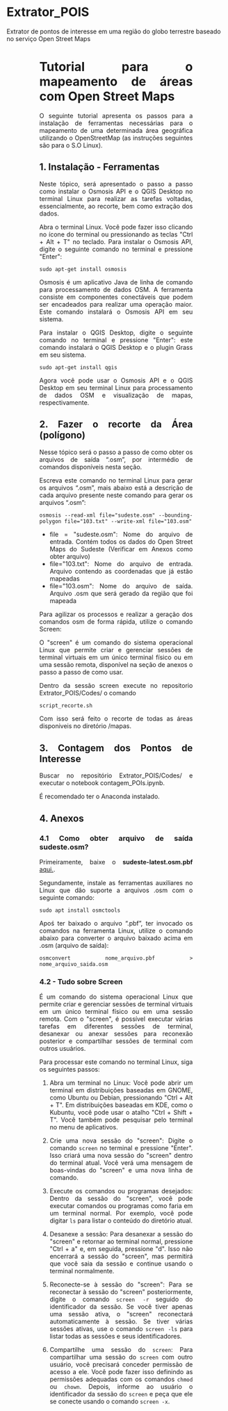 # Extrator_POIS
Extrator de pontos de interesse em uma região do globo terrestre baseado no serviço Open Street Maps 

<div style="width: 70%; margin: 0 auto; text-align: justify;">


# Tutorial para o mapeamento de áreas com Open Street Maps



O seguinte tutorial apresenta os passos para a instalação de ferramentas necessárias para o mapeamento de uma determinada área geográfica utilizando o OpenStreetMap (as instruções seguintes são para o S.O Linux).

## 1. Instalação - Ferramentas

Neste tópico, será apresentado o passo a passo como instalar o Osmosis API e o QGIS Desktop no terminal Linux para realizar as tarefas voltadas, essencialmente, ao recorte, bem como extração dos dados.

Abra o terminal Linux. Você pode fazer isso clicando no ícone do terminal ou pressionando as teclas "Ctrl + Alt + T" no teclado. Para instalar o Osmosis API, digite o seguinte comando no terminal e pressione "Enter":

` sudo apt-get install osmosis `

Osmosis é um aplicativo Java de linha de comando para processamento de dados OSM. A ferramenta consiste em componentes conectáveis que podem ser encadeados para realizar uma operação maior. Este comando instalará o Osmosis API em seu sistema.

Para instalar o QGIS Desktop, digite o seguinte comando no terminal e pressione "Enter": este comando instalará o QGIS Desktop e o plugin Grass em seu sistema.

`sudo apt-get install qgis`

Agora você pode usar o Osmosis API e o QGIS Desktop em seu terminal Linux para processamento de dados OSM e visualização de mapas, respectivamente.

## 2. Fazer o recorte da Área (polígono)

Nesse tópico será o passo a passo de como obter os arquivos de saída “.osm”, por intermédio de comandos disponíveis nesta seção.

Escreva este comando no terminal Linux para gerar os arquivos “.osm”, mais abaixo está a descrição de cada arquivo presente neste comando para gerar os arquivos “.osm”:

`osmosis --read-xml file="sudeste.osm" --bounding-polygon file="103.txt" --write-xml file="103.osm"`

- file = "sudeste.osm": Nome do arquivo de entrada. Contém todos os dados do Open Street Maps do Sudeste (Verificar em Anexos como obter arquivo)
- file="103.txt": Nome do arquivo de entrada. Arquivo contendo as coordenadas que já estão mapeadas
- file="103.osm": Nome do arquivo de saída. Arquivo .osm que será gerado da região que foi mapeada


Para agilizar os processos e realizar a geração dos comandos osm de forma rápida, utilize o comando Screen:

O "screen" é um comando do sistema operacional Linux que permite criar e gerenciar sessões de terminal virtuais em um único terminal físico ou em uma sessão remota, disponível na seção de anexos o passo a passo de como usar. 

Dentro da sessão screen execute no repositorio Extrator_POIS/Codes/ o comando  

```bash
script_recorte.sh
```

Com isso será feito o recorte de todas as áreas disponiveis no diretório /mapas.

## 3. Contagem dos Pontos de Interesse 

Buscar no repositório Extrator_POIS/Codes/ e executar o notebook contagem_POIs.ipynb.

É recomendado ter o Anaconda instalado.

## 4. Anexos 

### 4.1 Como obter arquivo de saída sudeste.osm?

Primeiramente, baixe o **sudeste-latest.osm.pbf** [aqui.](http://download.geofabrik.de/south-america/brazil/sudeste.html). 

Segundamente, instale as  ferramentas auxiliares no Linux que dão suporte a arquivos .osm com o seguinte comando:

`sudo apt install osmctools`


Apoś ter baixado o arquivo “.pbf”, ter invocado os comandos na ferramenta Linux, utilize o comando abaixo para converter o arquivo baixado acima em .osm (arquivo de saída):

`osmconvert nome_arquivo.pbf > nome_arquivo_saida.osm`


### 4.2 - Tudo sobre Screen 

É um comando do sistema operacional Linux que permite criar e gerenciar sessões de terminal virtuais em um único terminal físico ou em uma sessão remota. Com o "screen", é possível executar várias tarefas em diferentes sessões de terminal, desanexar ou anexar sessões para reconexão posterior e compartilhar sessões de terminal com outros usuários.

Para processar este comando no terminal Linux, siga os seguintes passos:

1. Abra um terminal no Linux: Você pode abrir um terminal em distribuições baseadas em GNOME, como Ubuntu ou Debian, pressionando "Ctrl + Alt + T". Em distribuições baseadas em KDE, como o Kubuntu, você pode usar o atalho "Ctrl + Shift + T". Você também pode pesquisar pelo terminal no menu de aplicativos.

2. Crie uma nova sessão do "screen": Digite o comando `screen` no terminal e pressione "Enter". Isso criará uma nova sessão do "screen" dentro do terminal atual. Você verá uma mensagem de boas-vindas do "screen" e uma nova linha de comando.

3. Execute os comandos ou programas desejados: Dentro da sessão do "screen", você pode executar comandos ou programas como faria em um terminal normal. Por exemplo, você pode digitar `ls` para listar o conteúdo do diretório atual.

4. Desanexe a sessão: Para desanexar a sessão do "screen" e retornar ao terminal normal, pressione "Ctrl + a" e, em seguida, pressione "d". Isso não encerrará a sessão do "screen", mas permitirá que você saia da sessão e continue usando o terminal normalmente.

5. Reconecte-se à sessão do "screen": Para se reconectar à sessão do "screen" posteriormente, digite o comando `screen -r` seguido do identificador da sessão. Se você tiver apenas uma sessão ativa, o "screen" reconectará automaticamente à sessão. Se tiver várias sessões ativas, use o comando `screen -ls` para listar todas as sessões e seus identificadores.

6. Compartilhe uma sessão do `screen`: Para compartilhar uma sessão do `screen` com outro usuário, você precisará conceder permissão de acesso a ele. Você pode fazer isso definindo as permissões adequadas com os comandos `chmod` ou `chown`. Depois, informe ao usuário o identificador da sessão do `screen` e peça que ele se conecte usando o comando `screen -x`.

</div>

